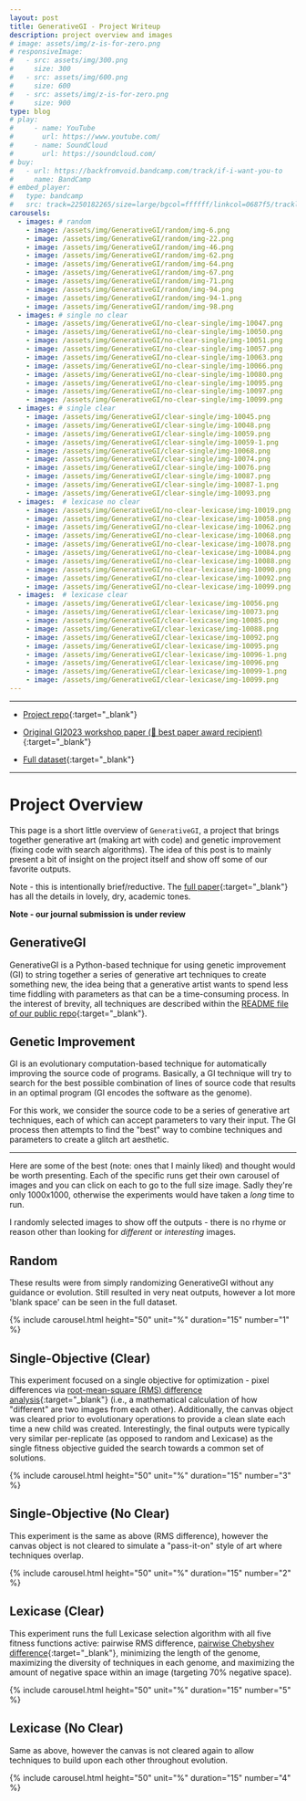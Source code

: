 ```yaml
---
layout: post
title: GenerativeGI - Project Writeup
description: project overview and images
# image: assets/img/z-is-for-zero.png
# responsiveImage:
#   - src: assets/img/300.png
#     size: 300
#   - src: assets/img/600.png
#     size: 600
#   - src: assets/img/z-is-for-zero.png
#     size: 900
type: blog
# play:
#     - name: YouTube
#       url: https://www.youtube.com/
#     - name: SoundCloud
#       url: https://soundcloud.com/
# buy:
#   - url: https://backfromvoid.bandcamp.com/track/if-i-want-you-to
#     name: BandCamp
# embed_player:
#   type: bandcamp
#   src: track=2250182265/size=large/bgcol=ffffff/linkcol=0687f5/tracklist=false/artwork=small/transparent=true/
carousels:
  - images: # random
    - image: /assets/img/GenerativeGI/random/img-6.png
    - image: /assets/img/GenerativeGI/random/img-22.png
    - image: /assets/img/GenerativeGI/random/img-46.png
    - image: /assets/img/GenerativeGI/random/img-62.png
    - image: /assets/img/GenerativeGI/random/img-64.png
    - image: /assets/img/GenerativeGI/random/img-67.png
    - image: /assets/img/GenerativeGI/random/img-71.png
    - image: /assets/img/GenerativeGI/random/img-94.png
    - image: /assets/img/GenerativeGI/random/img-94-1.png
    - image: /assets/img/GenerativeGI/random/img-98.png
  - images: # single no clear
    - image: /assets/img/GenerativeGI/no-clear-single/img-10047.png
    - image: /assets/img/GenerativeGI/no-clear-single/img-10050.png
    - image: /assets/img/GenerativeGI/no-clear-single/img-10051.png
    - image: /assets/img/GenerativeGI/no-clear-single/img-10057.png
    - image: /assets/img/GenerativeGI/no-clear-single/img-10063.png
    - image: /assets/img/GenerativeGI/no-clear-single/img-10066.png
    - image: /assets/img/GenerativeGI/no-clear-single/img-10080.png
    - image: /assets/img/GenerativeGI/no-clear-single/img-10095.png
    - image: /assets/img/GenerativeGI/no-clear-single/img-10097.png
    - image: /assets/img/GenerativeGI/no-clear-single/img-10099.png
  - images: # single clear
    - image: /assets/img/GenerativeGI/clear-single/img-10045.png
    - image: /assets/img/GenerativeGI/clear-single/img-10048.png
    - image: /assets/img/GenerativeGI/clear-single/img-10059.png
    - image: /assets/img/GenerativeGI/clear-single/img-10059-1.png
    - image: /assets/img/GenerativeGI/clear-single/img-10068.png
    - image: /assets/img/GenerativeGI/clear-single/img-10074.png
    - image: /assets/img/GenerativeGI/clear-single/img-10076.png
    - image: /assets/img/GenerativeGI/clear-single/img-10087.png
    - image: /assets/img/GenerativeGI/clear-single/img-10087-1.png
    - image: /assets/img/GenerativeGI/clear-single/img-10093.png
  - images:  # lexicase no clear
    - image: /assets/img/GenerativeGI/no-clear-lexicase/img-10019.png
    - image: /assets/img/GenerativeGI/no-clear-lexicase/img-10058.png
    - image: /assets/img/GenerativeGI/no-clear-lexicase/img-10062.png
    - image: /assets/img/GenerativeGI/no-clear-lexicase/img-10068.png
    - image: /assets/img/GenerativeGI/no-clear-lexicase/img-10078.png
    - image: /assets/img/GenerativeGI/no-clear-lexicase/img-10084.png
    - image: /assets/img/GenerativeGI/no-clear-lexicase/img-10088.png
    - image: /assets/img/GenerativeGI/no-clear-lexicase/img-10090.png
    - image: /assets/img/GenerativeGI/no-clear-lexicase/img-10092.png
    - image: /assets/img/GenerativeGI/no-clear-lexicase/img-10099.png
  - images:  # lexicase clear
    - image: /assets/img/GenerativeGI/clear-lexicase/img-10056.png
    - image: /assets/img/GenerativeGI/clear-lexicase/img-10073.png
    - image: /assets/img/GenerativeGI/clear-lexicase/img-10085.png
    - image: /assets/img/GenerativeGI/clear-lexicase/img-10088.png
    - image: /assets/img/GenerativeGI/clear-lexicase/img-10092.png
    - image: /assets/img/GenerativeGI/clear-lexicase/img-10095.png
    - image: /assets/img/GenerativeGI/clear-lexicase/img-10096-1.png
    - image: /assets/img/GenerativeGI/clear-lexicase/img-10096.png
    - image: /assets/img/GenerativeGI/clear-lexicase/img-10099-1.png
    - image: /assets/img/GenerativeGI/clear-lexicase/img-10099.png
---
```


<hr size="1" />

- [Project repo](https://github.com/GI2023-GenerativeGI/GI2023/tree/ASE-GI-Extension){:target="\_blank"}

- [Original GI2023 workshop paper (🥇 best paper award recipient)](/publications/fredericks_GI_2023.pdf){:target="\_blank"}

- [Full dataset](https://zenodo.org/record/8170436){:target="\_blank"}

<hr size="1" />

# Project Overview

This page is a short little overview of <code>GenerativeGI</code>, a project that brings together generative art (making art with code) and genetic improvement (fixing code with search algorithms).  The idea of this post is to mainly present a bit of insight on the project itself and show off some of our favorite outputs.

Note - this is intentionally brief/reductive.  The [full paper](/publications/fredericks_GI_2023.pdf){:target="\_blank"} has all the details in lovely, dry, academic tones.

**Note - our journal submission is under review**

## GenerativeGI

GenerativeGI is a Python-based technique for using genetic improvement (GI) to string together a series of generative art techniques to create something new, the idea being that a generative artist wants to spend less time fiddling with parameters as that can be a time-consuming process.  In the interest of brevity, all techniques are described within the [README file of our public repo](https://github.com/GI2023-GenerativeGI/GI2023/tree/ASE-GI-Extension#techniques){:target="\_blank"}.

## Genetic Improvement

GI is an evolutionary computation-based technique for automatically improving the source code of programs.  Basically, a GI technique will try to search for the best possible combination of lines of source code that results in an optimal program (GI encodes the software as the genome).  

For this work, we consider the source code to be a series of generative art techniques, each of which can accept parameters to vary their input.  The GI process then attempts to find the "best" way to combine techniques and parameters to create a glitch art aesthetic.

---

Here are some of the best (note: ones that I mainly liked) and thought would be worth presenting.  Each of the specific runs get their own carousel of images and you can click on each to go to the full size image.  Sadly they're only 1000x1000, otherwise the experiments would have taken a *long* time to run.

I randomly selected images to show off the outputs - there is no rhyme or reason other than looking for *different* or *interesting* images.

## Random

These results were from simply randomizing GenerativeGI without any guidance or evolution.  Still resulted in very neat outputs, however a lot more 'blank space' can be seen in the full dataset.

  {% include carousel.html height="50" unit="%" duration="15" number="1" %}

## Single-Objective (Clear)

This experiment focused on a single objective for optimization - pixel differences via [root-mean-square (RMS) difference analysis](https://en.wikipedia.org/wiki/Root-mean-square_deviation){:target="\_blank"} (i.e., a mathematical calculation of how "different" are two images from each other).  Additionally, the canvas object was cleared prior to evolutionary operations to provide a clean slate each time a new child was created.  Interestingly, the final outputs were typically very similar per-replicate (as opposed to random and Lexicase) as the single fitness objective guided the search towards a common set of solutions.

  {% include carousel.html height="50" unit="%" duration="15" number="3" %}

## Single-Objective (No Clear)

This experiment is the same as above (RMS difference), however the canvas object is not cleared to simulate a "pass-it-on" style of art where techniques overlap.

  {% include carousel.html height="50" unit="%" duration="15" number="2" %}

## Lexicase (Clear)

This experiment runs the full Lexicase selection algorithm with all five fitness functions active: pairwise RMS difference, [pairwise Chebyshev difference](https://en.wikipedia.org/wiki/Chebyshev_distance){:target="\_blank"}, minimizing the length of the genome, maximizing the diversity of techniques in each genome, and maximizing the amount of negative space within an image (targeting 70% negative space).

  {% include carousel.html height="50" unit="%" duration="15" number="5" %}

## Lexicase (No Clear)

Same as above, however the canvas is not cleared again to allow techniques to build upon each other throughout evolution.

  {% include carousel.html height="50" unit="%" duration="15" number="4" %}